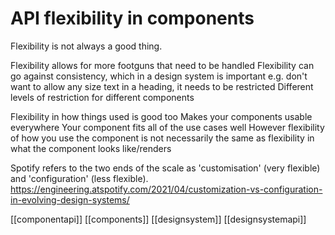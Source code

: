 # API flexibility in components

Flexibility is not always a good thing.

Flexibility allows for more footguns that need to be handled
Flexibility can go against consistency, which in a design system is important
    e.g. don't want to allow any size text in a heading, it needs to be restricted
Different levels of restriction for different components

Flexibility in how things used is good too
Makes your components usable everywhere
Your component fits all of the use cases well
However flexibility of how you use the component is not necessarily the same as flexibility in what the component looks like/renders

Spotify refers to the two ends of the scale as 'customisation' (very flexible) and 'configuration' (less flexible).
https://engineering.atspotify.com/2021/04/customization-vs-configuration-in-evolving-design-systems/

[[componentapi]]
[[components]]
[[designsystem]]
[[designsystemapi]]